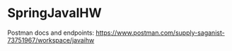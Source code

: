 # SpringJavaIHW
Postman docs and endpoints: https://www.postman.com/supply-saganist-73751967/workspace/javaihw
